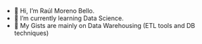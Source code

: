 - 👋 Hi, I’m Raúl Moreno Bello.
- 🌱 I’m currently learning Data Science.
- 💞️ My Gists are mainly on Data Warehousing (ETL tools and DB techniques)
<!-- - 📫 How to reach me ... --->

<!---
rmorenobello/rmorenobello is a ✨ special ✨ repository because its `README.md` (this file) appears on your GitHub profile.
You can click the Preview link to take a look at your changes.
--->
